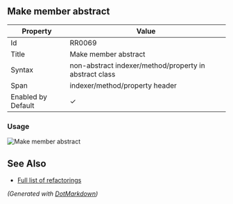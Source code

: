 ## Make member abstract

| Property           | Value                                                   |
| ------------------ | ------------------------------------------------------- |
| Id                 | RR0069                                                  |
| Title              | Make member abstract                                    |
| Syntax             | non\-abstract indexer/method/property in abstract class |
| Span               | indexer/method/property header                          |
| Enabled by Default | &#x2713;                                                |

### Usage

![Make member abstract](../../images/refactorings/MakeMemberAbstract.png)

## See Also

* [Full list of refactorings](Refactorings.md)


*\(Generated with [DotMarkdown](http://github.com/JosefPihrt/DotMarkdown)\)*